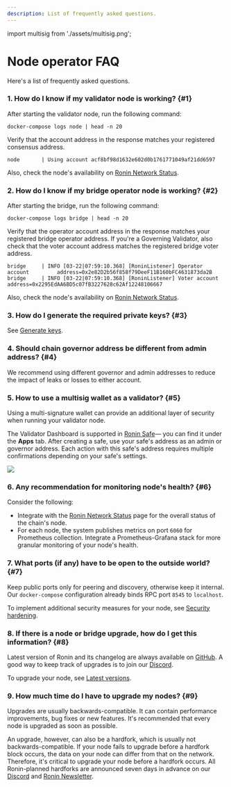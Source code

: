```yaml
---
description: List of frequently asked questions.
---
```


import multisig from './assets/multisig.png';

# Node operator FAQ

Here's a list of frequently asked questions.

### 1. How do I know if my validator node is working? {#1}

After starting the validator node, run the following command:

```
docker-compose logs node | head -n 20
```

Verify that the account address in the response matches your registered consensus address.

```
node       | Using account acf8bf98d1632e602d0b1761771049af21dd6597
```

Also, check the node's availability on
[Ronin Network Status](https://stats.roninchain.com/).

### 2. How do I know if my bridge operator node is working? {#2}

After starting the bridge, run the following command:

```
docker-compose logs bridge | head -n 20
```

Verify that the operator account address in the response matches your registered
bridge operator address. If you're a Governing Validator, also check that the
voter account address matches the registered bridge voter address.

```
bridge     | INFO [03-22|07:59:10.368] [RoninListener] Operator account         address=0x2e82D2b56f858f79DeeF11B160bFC4631873da2B
bridge     | INFO [03-22|07:59:10.368] [RoninListener] Voter account            address=0x2295EdAA6BD5c07fB3227628c62Af12248106667
```

Also, check the node's availability on
[Ronin Network Status](https://stats.roninchain.com/).

### 3. How do I generate the required private keys? {#3}

See [Generate keys](./../setup/generate-keys.md).

### 4. Should chain governor address be different from admin address? {#4}

We recommend using different governor and admin addresses to reduce the impact of leaks or losses to either account.

### 5. How to use a multisig wallet as a validator? {#5}

Using a multi-signature wallet can provide an additional layer of security when running your validator node.

The Validator Dashboard is supported in [Ronin Safe](https://multisig.roninchain.com)—
you can find it under the **Apps** tab.
After creating a safe, use your safe's address as an admin or governor address.
Each action with this safe's address requires multiple confirmations depending
on your safe's settings.

<img src={multisig} width={1280} />

### 6. Any recommendation for monitoring node's health? {#6}

Consider the following:

* Integrate with the [Ronin Network Status](https://stats.roninchain.com/) page
  for the overall status of the chain's node.
* For each node, the system publishes metrics on port `6060` for Prometheus
  collection. Integrate a Prometheus-Grafana stack for more granular monitoring
  of your node's health.

### 7. What ports (if any) have to be open to the outside world? {#7}

Keep public ports only for peering and discovery, otherwise keep it internal. Our `docker-compose` configuration already binds RPC port `8545` to `localhost`.

To implement additional security measures for your node, see
[Security hardening](./../resources/security.md).

### 8. If there is a node or bridge upgrade, how do I get this information? {#8}

Latest version of Ronin and its changelog are always available on
[GitHub](https://github.com/axieinfinity/ronin/releases). A good way to keep
track of upgrades is to join our [Discord](https://discord.gg/roninnetwork).

To upgrade your node, see [Latest versions](./../setup/latest.md).

### 9. How much time do I have to upgrade my nodes? {#9}

Upgrades are usually backwards-compatible. It can contain performance
improvements, bug fixes or new features. It's recommended that every node is
upgraded as soon as possible.

An upgrade, however, can also be a hardfork, which is usually not
backwards-compatible. If your node fails to upgrade before a hardfork block
occurs, the data on your node can differ from that on the network. Therefore,
it's critical to upgrade your node before a hardfork occurs. All Ronin-planned
hardforks are announced seven days in advance on our
[Discord](https://discord.gg/roninnetwork) and
[Ronin Newsletter](https://roninblockchain.substack.com/).
